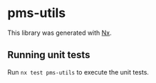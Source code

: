 # pms-utils

This library was generated with [Nx](https://nx.dev).

## Running unit tests

Run `nx test pms-utils` to execute the unit tests.
